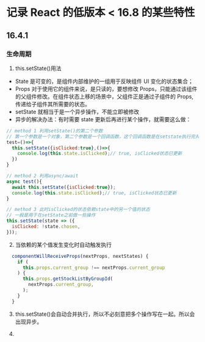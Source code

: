 # 记录 React 的低版本 < 16.8 的某些特性

## 16.4.1

### 生命周期

1. this.setState()用法

- State 是可变的，是组件内部维护的一组用于反映组件 UI 变化的状态集合；
- Props 对于使用它的组件来说，是只读的，要想修改 Props，只能通过该组件的父组件修改。在组件状态上移的场景中，父组件正是通过子组件的 Props,传递给子组件其所需要的状态。
- setState 就相当于是一个异步操作，不能立即被修改
- 异步的解决办法：有时需要 state 更新后再进行某个操作，就需要这么做：

```js
// method 1 利用setState()的第二个参数
// 第一个参数是一个对象，第二个参数是一个回调函数，这个回调函数是在setstate执行完并页面渲染了之后再执行
test=()=>{
  this.setState({isClicked:true},()=>{
    console.log(this.state.isClicked);// true, isClicked状态已更新
  })
}

// method 2 利用async/await
async test(){
  await this.setState({isClicked:true});
  console.log(this.state.isClicked);// true, isClicked状态已更新
}

// method 3 此时isClicked的状态依赖state中的另一个值的状态
// 一般是用于在setState之前做一些操作
this.setState(state => ({
  isClicked: !state.chosen,
}));
```

2. 当依赖的某个值发生变化时自动触发执行

```js
  componentWillReceiveProps(nextProps, nextStates) {
    if (
      this.props.current_group !== nextProps.current_group
    ) {
      this.props.getStockListByGroupId(
        nextProps.current_group,
      );
    }
  }
```

3. this.setState()会自动合并执行，所以不必刻意把多个操作写在一起。所以会出现异步。

4.
